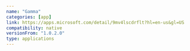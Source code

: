 ```yaml
---
name: "Gamma"
categories: [app]
link: https://apps.microsoft.com/detail/9mv4lscdrflt?hl=en-us&gl=US
compatibility: native
versionFrom: "1.0.2.0"
type: applications
---
```


